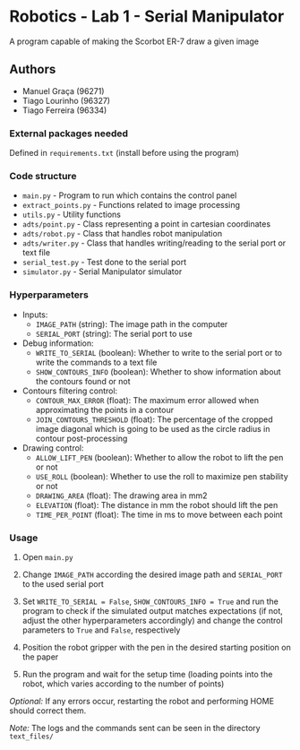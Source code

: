 # Robotics - Lab 1 - Serial Manipulator
A program capable of making the Scorbot ER-7 draw a given image

## Authors
- Manuel Graça (96271)
- Tiago Lourinho (96327)
- Tiago Ferreira (96334)

### External packages needed
Defined in `requirements.txt` (install before using the program)

### Code structure
- `main.py` - Program to run which contains the control panel
- `extract_points.py` - Functions related to image processing
- `utils.py` - Utility functions
- `adts/point.py` - Class representing a point in cartesian coordinates
- `adts/robot.py` - Class that handles robot manipulation
- `adts/writer.py` - Class that handles writing/reading to the serial port or text file
- `serial_test.py` - Test done to the serial port
- `simulator.py` - Serial Manipulator simulator

### Hyperparameters
- Inputs:
    - `IMAGE_PATH` (string): The image path in the computer
    - `SERIAL_PORT` (string): The serial port to use
- Debug information:
    - `WRITE_TO_SERIAL` (boolean): Whether to write to the serial port or to write the commands to a text file
    - `SHOW_CONTOURS_INFO` (boolean): Whether to show information about the contours found or not
- Contours filtering control:
    - `CONTOUR_MAX_ERROR` (float): The maximum error allowed when approximating the points in a contour
    - `JOIN_CONTOURS_THRESHOLD` (float): The percentage of the cropped image diagonal which is going to be used as the circle radius in contour post-processing
- Drawing control:
    - `ALLOW_LIFT_PEN` (boolean): Whether to allow the robot to lift the pen or not
    - `USE_ROLL` (boolean): Whether to use the roll to maximize pen stability or not
    - `DRAWING_AREA` (float): The drawing area in mm2
    - `ELEVATION` (float): The distance in mm the robot should lift the pen
    - `TIME_PER_POINT` (float): The time in ms to move between each point
    
### Usage

1. Open `main.py`

2. Change `IMAGE_PATH` according the desired image path and `SERIAL_PORT` to the used serial port

2. Set `WRITE_TO_SERIAL = False`, `SHOW_CONTOURS_INFO = True` and run the program to check if the simulated output matches expectations (if not, adjust the other hyperparameters accordingly) and change the control parameters to `True` and `False`, respectively

3. Position the robot gripper with the pen in the desired starting position on the paper

4. Run the program and wait for the setup time (loading points into the robot, which varies according to the number of points)

*Optional:* If any errors occur, restarting the robot and performing HOME should correct them.

*Note:* The logs and the commands sent can be seen in the directory `text_files/`

